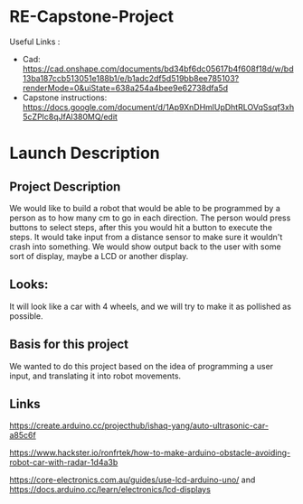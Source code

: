 # RE-Capstone-Project
Useful Links : 
 - Cad: https://cad.onshape.com/documents/bd34bf6dc05617b4f608f18d/w/bd13ba187ccb513051e188b1/e/b1adc2df5d519bb8ee785103?renderMode=0&uiState=638a254a4bee9e62738dfa5d
 - Capstone instructions: https://docs.google.com/document/d/1Ap9XnDHmlUpDhtRLOVqSsqf3xh5cZPlc8qJfAl380MQ/edit
 
# Launch Description

## Project Description
We would like to build a robot that would be able to be programmed by a person as to how many cm to go in each direction. The person would press buttons to select steps, after this you would hit a button to execute the steps. It would take input from a distance sensor to make sure it wouldn't crash into something. We would show output back to the user with some sort of display, maybe a LCD or another display.

## Looks:
It will look like a car with 4 wheels, and we will try to make it as pollished as possible.

## Basis for this project
We wanted to do this project based on the idea of programming a user input, and translating it into robot movements.

## Links
https://create.arduino.cc/projecthub/ishaq-yang/auto-ultrasonic-car-a85c6f

https://www.hackster.io/ronfrtek/how-to-make-arduino-obstacle-avoiding-robot-car-with-radar-1d4a3b

https://core-electronics.com.au/guides/use-lcd-arduino-uno/ and https://docs.arduino.cc/learn/electronics/lcd-displays
